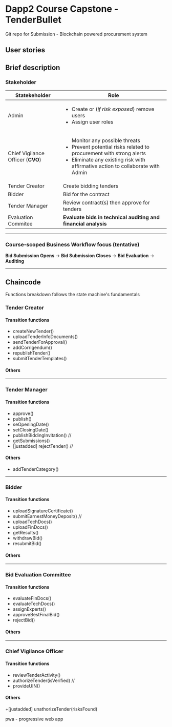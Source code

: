 # Dapp2 Course Capstone - TenderBullet
Git repo for Submission  - Blockchain powered procurement system 

## User stories 



## Brief description 
### Stakeholder 
| Statekeholder |  Role | 
|---------------|-------|
| Admin | <ul> <li> Create or (*if risk exposed*) remove users </li> <li> Assign user roles </li> </ul> | 
| Chief Vigilance Officer (__CVO__) | <ul></li> Monitor any possible threats</li> <li>Prevent potential risks related to procurement with strong alerts</li> <li>Eliminate any existing risk with affirmative action to collaborate with Admin</li></ul>
| Tender Creator | Create bidding tenders | 
| Bidder | Bid for the contract |
| Tender Manager | Review contract(s) then approve for tenders | 
| Evaluation Commitee | **Evaluate bids in technical auditing and financial analysis**

---

### Course-scoped Business Workflow focus **(tentative)**
__Bid Submission Opens__ ->  __Bid Submission Closes__
 ->  __Bid Evaluation__  ->  __Auditing__

---

## Chaincode 
Functions breakdown follows the state machine's fundamentals

### Tender Creator

#### Transition functions 
+ createNewTender()
+ uploadTenderInfoDocuments()
+ sendTenderForApproval()
+ addCorrigendum()
+ republishTender()
+ submitTenderTemplates()

#### Others 
---
### Tender Manager

#### Transition functions 
+ approve()
+ publish()
+ seOpeningDate()
+ setClosingDate()
+ publishBiddingInvitation() //
+ getSubmissions()
+ [justadded] rejectTender() //

#### Others 
+ addTenderCategory()

---
### Bidder

#### Transition functions 
+ uploadSignatureCertificate()
+ submitEarnestMoneyDeposit() //
+ uploadTechDocs()
+ uploadFinDocs()
+ getResults()
+ withdrawBid()
+ resubmitBid()

#### Others 
---
### Bid Evaluation Committee

#### Transition functions 
+ evaluateFinDocs()
+ evaluateTechDocs()
+ assignExperts()
+ approveBestFinalBid()
+ rejectBid()

#### Others 
---
### Chief Vigilance Officer

#### Transition functions 
+ reviewTenderActivity()
+ authorizeTender(isVerified) //
+ provideUIN()

#### Others 
+[justadded] unathorizeTender(risksFound)


pwa - progressive web app 
